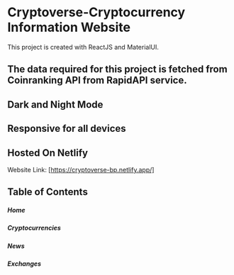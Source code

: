 # Cryptoverse-Cryptocurrency Information Website

This project is created with ReactJS and MaterialUI.

## The data required for this project is fetched from Coinranking API from RapidAPI service.

## Dark and Night Mode

## Responsive for all devices

## Hosted On Netlify

Website Link: [https://cryptoverse-bp.netlify.app/]

## Table of Contents

##### Home

##### Cryptocurrencies

##### News

##### Exchanges
